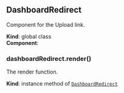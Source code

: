 <a name="DashboardRedirect"></a>

## DashboardRedirect
Component for the Upload link.

**Kind**: global class  
**Component**:   
<a name="DashboardRedirect+render"></a>

### dashboardRedirect.render()
The render function.

**Kind**: instance method of [<code>DashboardRedirect</code>](#DashboardRedirect)  
